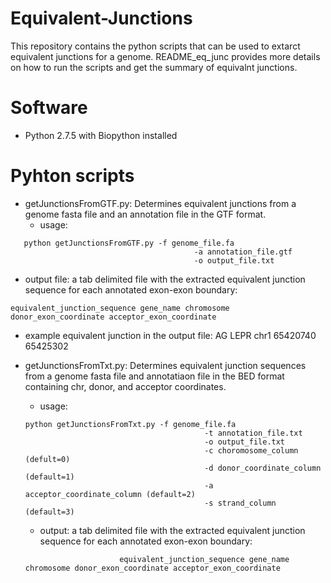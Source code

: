 # Equivalent-Junctions

This repository contains the python scripts that can be used to extarct equivalent junctions for a genome. README_eq_junc provides more details on how to run the scripts and get the summary of equivalnt junctions.

# Software

- Python 2.7.5 with Biopython installed

# Pyhton scripts

- getJunctionsFromGTF.py: Determines equivalent junctions from a genome fasta file and an annotation file in the GTF format.
   - usage:
        
```  
   python getJunctionsFromGTF.py -f genome_file.fa
                                         -a annotation_file.gtf
                                         -o output_file.txt
```
   - output file: a tab delimited file with the extracted equivalent junction sequence for each annotated exon-exon boundary: 
   ```
   equivalent_junction_sequence gene_name chromosome donor_exon_coordinate acceptor_exon_coordinate   
   ```
   
   - example equivalent junction in the output file: AG LEPR chr1 65420740 65425302  
  
- getJunctionsFromTxt.py: Determines equivalent junction sequences from a genome fasta file and annotatiaon file in the BED format containing chr, donor, and acceptor coordinates.
   - usage: 
   ```
   python getJunctionsFromTxt.py -f genome_file.fa
                                           -t annotation_file.txt
                                           -o output_file.txt
                                           -c choromosome_column (defult=0) 
                                           -d donor_coordinate_column (default=1) 
                                           -a acceptor_coordinate_column (default=2)
                                           -s strand_column (default=3)
    ```                                       
   - output: a tab delimited file with the extracted equivalent junction sequence for each annotated exon-exon boundary: 
   ```
                        equivalent_junction_sequence gene_name chromosome donor_exon_coordinate acceptor_exon_coordinate 
   ```
